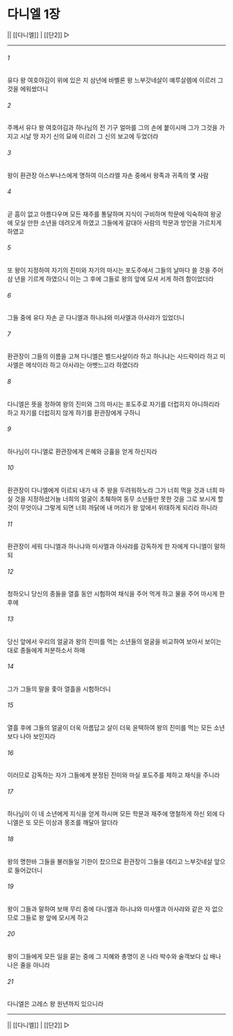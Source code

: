 ﻿# 다니엘 1장

|| [[다니엘]] | [[단2]] ▷
***

###### 1
유다 왕 여호야김이 위에 있은 지 삼년에 바벨론 왕 느부갓네살이 예루살렘에 이르러 그것을 에워쌌더니

###### 2
주께서 유다 왕 여호야김과 하나님의 전 기구 얼마를 그의 손에 붙이시매 그가 그것을 가지고 시날 땅 자기 신의 묘에 이르러 그 신의 보고에 두었더라

###### 3
왕이 환관장 아스부나스에게 명하여 이스라엘 자손 중에서 왕족과 귀족의 몇 사람

###### 4
곧 흠이 없고 아름다우며 모든 재주를 통달하며 지식이 구비하며 학문에 익숙하여 왕궁에 모실 만한 소년을 데려오게 하였고 그들에게 갈대아 사람의 학문과 방언을 가르치게 하였고

###### 5
또 왕이 지정하여 자기의 진미와 자기의 마시는 포도주에서 그들의 날마다 쓸 것을 주어 삼 년을 기르게 하였으니 이는 그 후에 그들로 왕의 앞에 모셔 서게 하려 함이었더라

###### 6
그들 중에 유다 자손 곧 다니엘과 하나냐와 미사엘과 아사랴가 있었더니

###### 7
환관장이 그들의 이름을 고쳐 다니엘은 벨드사살이라 하고 하나냐는 사드락이라 하고 미사엘은 메삭이라 하고 아사랴는 아벳느고라 하였더라

###### 8
다니엘은 뜻을 정하여 왕의 진미와 그의 마시는 포도주로 자기를 더럽히지 아니하리라 하고 자기를 더럽히지 않게 하기를 환관장에게 구하니

###### 9
하나님이 다니엘로 환관장에게 은혜와 긍휼을 얻게 하신지라

###### 10
환관장이 다니엘에게 이르되 내가 내 주 왕을 두려워하노라 그가 너희 먹을 것과 너희 마실 것을 지정하셨거늘 너희의 얼굴이 초췌하여 동무 소년들만 못한 것을 그로 보시게 할 것이 무엇이냐 그렇게 되면 너희 까닭에 내 머리가 왕 앞에서 위태하게 되리라 하니라

###### 11
환관장이 세워 다니엘과 하나냐와 미사엘과 아사랴를 감독하게 한 자에게 다니엘이 말하되

###### 12
청하오니 당신의 종들을 열흘 동안 시험하여 채식을 주어 먹게 하고 물을 주어 마시게 한 후에

###### 13
당신 앞에서 우리의 얼굴과 왕의 진미를 먹는 소년들의 얼굴을 비교하여 보아서 보이는 대로 종들에게 처분하소서 하매

###### 14
그가 그들의 말을 좇아 열흘을 시험하더니

###### 15
열흘 후에 그들의 얼굴이 더욱 아름답고 살이 더욱 윤택하여 왕의 진미를 먹는 모든 소년보다 나아 보인지라

###### 16
이러므로 감독하는 자가 그들에게 분정된 진미와 마실 포도주를 제하고 채식을 주니라

###### 17
하나님이 이 네 소년에게 지식을 얻게 하시며 모든 학문과 재주에 명철하게 하신 외에 다니엘은 또 모든 이상과 몽조를 깨달아 알더라

###### 18
왕의 명한바 그들을 불러들일 기한이 찼으므로 환관장이 그들을 데리고 느부갓네살 앞으로 들어갔더니

###### 19
왕이 그들과 말하여 보매 무리 중에 다니엘과 하나냐와 미사엘과 아사랴와 같은 자 없으므로 그들로 왕 앞에 모시게 하고

###### 20
왕이 그들에게 모든 일을 묻는 중에 그 지혜와 총명이 온 나라 박수와 술객보다 십 배나 나은 줄을 아니라

###### 21
다니엘은 고레스 왕 원년까지 있으니라

***
|| [[다니엘]] | [[단2]] ▷